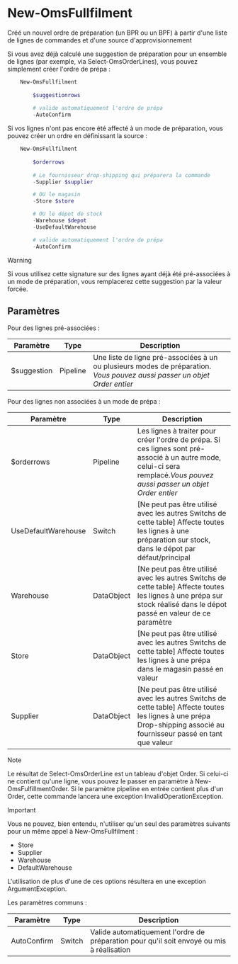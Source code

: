 # New-OmsFullfilment

Créé un nouvel ordre de préparation (un BPR ou un BPF) à partir d'une liste de lignes de commandes et d'une source d'approvisionnement

Si vous avez déjà calculé une suggestion de préparation pour un ensemble de lignes (par exemple, via Select-OmsOrderLines), vous pouvez simplement créer l'ordre de prépa :

```powershell
    New-OmsFullfilment
        
        $suggestionrows
        
        # valide automatiquement l'ordre de prépa
        -AutoConfirm
```

Si vos lignes n'ont pas encore été affecté à un mode de préparation, vous pouvez créer un ordre en définissant la source :

```powershell
    New-OmsFullfilment
        
        $orderrows
        
        # Le fournisseur drop-shipping qui préparera la commande
        -Supplier $supplier

        # OU le magasin 
        -Store $store

        # OU le dépot de stock
        -Warehouse $depot
        -UseDefaultWarehouse

        # valide automatiquement l'ordre de prépa
        -AutoConfirm
```
> [!WARNING]
> Si vous utilisez cette signature sur des lignes ayant déjà été pré-associées à un mode de préparation, vous remplacerez cette suggestion par la valeur forcée.


## Paramètres

Pour des lignes pré-associées :

|Paramètre|Type|Description|
|---|---|---|
|$suggestion|Pipeline|Une liste de ligne pré-associées à un ou plusieurs modes de préparation. _Vous pouvez aussi passer un objet Order entier_|

Pour des lignes non associées à un mode de prépa :

|Paramètre|Type|Description|
|---|---|---|
|$orderrows|Pipeline|Les lignes à traiter pour créer l'ordre de prépa. Si ces lignes sont pré-associé à un autre mode, celui-ci sera remplacé._Vous pouvez aussi passer un objet Order entier_|
|UseDefaultWarehouse|Switch|[Ne peut pas être utilisé avec les autres Switchs de cette table] Affecte toutes les lignes à une préparation sur stock, dans le dépot par défaut/principal|
|Warehouse|DataObject|[Ne peut pas être utilisé avec les autres Switchs de cette table] Affecte toutes les lignes à une prépa sur stock réalisé dans le dépot passé en valeur de ce paramètre|
|Store|DataObject|[Ne peut pas être utilisé avec les autres Switchs de cette table] Affecte toutes les lignes à une prépa dans le magasin passé en valeur|
|Supplier|DataObject|[Ne peut pas être utilisé avec les autres Switchs de cette table] Affecte toutes les lignes à une prépa Drop-shipping associé au fournisseur passé en tant que valeur|


> [!NOTE]
> Le résultat de Select-OmsOrderLine est un tableau d'objet Order. Si celui-ci ne contient qu'une ligne, vous pouvez le passer en paramètre à New-OmsFulfillmentOrder. Si le paramètre pipeline en entrée contient plus d'un Order, cette commande lancera une exception InvalidOperationException.

> [!IMPORTANT]
> Vous ne pouvez, bien entendu, n'utiliser qu'un seul des paramètres suivants pour un même appel à New-OmsFullfilment :
>    
>    - Store
>    - Supplier
>    - Warehouse
>    - DefaultWarehouse
>
> L'utilisation de plus d'une de ces options résultera en une exception ArgumentException.

Les paramètres communs : 

|Paramètre|Type|Description|
|---|---|---|
|AutoConfirm|Switch|Valide automatiquement l'ordre de préparation pour qu'il soit envoyé ou mis à réalisation|

